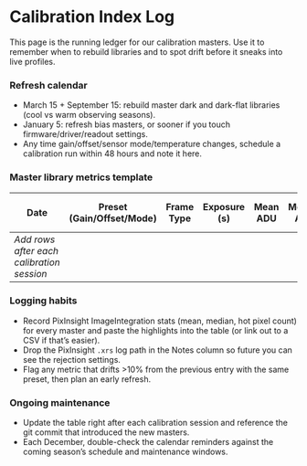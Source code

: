 # Calibration Index Log

This page is the running ledger for our calibration masters. Use it to remember when to rebuild libraries and to spot drift before it sneaks into live profiles.

### Refresh calendar
- March 15 + September 15: rebuild master dark and dark-flat libraries (cool vs warm observing seasons).
- January 5: refresh bias masters, or sooner if you touch firmware/driver/readout settings.
- Any time gain/offset/sensor mode/temperature changes, schedule a calibration run within 48 hours and note it here.

### Master library metrics template
| Date | Preset (Gain/Offset/Mode) | Frame Type | Exposure (s) | Mean ADU | Median ADU | Hot Pixels (>5σ) | Notes |
| --- | --- | --- | --- | --- | --- | --- | --- |
| _Add rows after each calibration session_ | | | | | | | |

### Logging habits
- Record PixInsight ImageIntegration stats (mean, median, hot pixel count) for every master and paste the highlights into the table (or link out to a CSV if that’s easier).
- Drop the PixInsight `.xrs` log path in the Notes column so future you can see the rejection settings.
- Flag any metric that drifts >10% from the previous entry with the same preset, then plan an early refresh.

### Ongoing maintenance
- Update the table right after each calibration session and reference the git commit that introduced the new masters.
- Each December, double-check the calendar reminders against the coming season’s schedule and maintenance windows.

